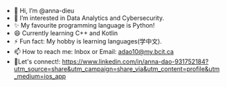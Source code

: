 - 👋 Hi, I’m @anna-dieu
- 👀 I’m interested in Data Analytics and Cybersecurity.
- ✨ My favourite programming language is Python!
- 😄 Currently learning C++ and Kotlin
- ⚡ Fun fact: My hobby is learning languages(学中文).
- 📫 How to reach me: Inbox or Email: adao10@my.bcit.ca
- 🌱Let's connect!: https://www.linkedin.com/in/anna-dao-931752184?utm_source=share&utm_campaign=share_via&utm_content=profile&utm_medium=ios_app
<!---
anna-dieu/anna-dieu is a ✨ special ✨ repository because its `README.md` (this file) appears on your GitHub profile.
You can click the Preview link to take a look at your changes.
--->
